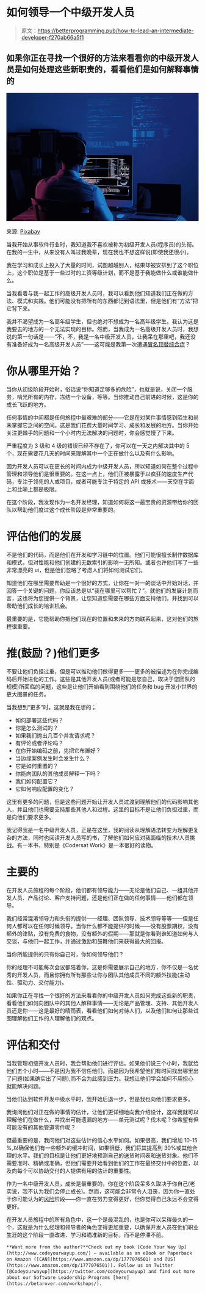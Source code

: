 # 如何领导一个中级开发人员

> 原文：<https://betterprogramming.pub/how-to-lead-an-intermediate-developer-f270ab66a5f1>

## 如果你正在寻找一个很好的方法来看看你的中级开发人员是如何处理这些新职责的，看看他们是如何解释事情的

![](img/dfed8f52cd00b25676b88cfa299f3a76.png)

来源: [Pixabay](https://pixabay.com/photos/software-developer-web-developer-6521720/)

当我开始从事软件行业时，我知道我不喜欢被称为初级开发人员(程序员)的头衔。在我的一生中，从来没有人叫过我晚辈，现在我也不想这样说(即使我还很小)。

我在学习和成长上投入了大量的时间，试图超越别人，结果却被安排到了这个职位上，这个职位是基于一些过时的工资等级计划，而不是基于我能做什么或谁能做什么。

当我看着与我一起工作的高级开发人员时，我可以看到他们知道我们正在做的方法、模式和实践。他们可能没有把所有的东西都记到语法里，但是他们有“方法”把它背下来。

我并不渴望成为一名高年级学生，但也绝对不想成为一名高年级学生。我认为这是我要去的地方的一个无法实现的目标。然而，当我成为一名高级开发人员时，我想说的第一句话是——“不，不，我是一名中级开发人员，让我呆在那里吧，我还没有准备好成为一名高级开发人员”——这可能是我第一次遭遇[冒名顶替综合症](https://dev.to/greggomatic/send-in-the-imposters-241a)？

# 你从哪里开始？

当你从初级阶段开始时，俗话说“你知道足够多的危险”，也就是说，关闭一个服务，啃光所有的内存，冻结一个设备，等等。当你推动自己前进的时候，这是你的成长飞跃的地方。

任何事情的中间都是任何旅程中最艰难的部分——它是在对某件事情感到陌生和尚未掌握它之间的空间。这是我们花费大量时间学习、成长和发展的地方。当你开始关注更棘手的问题和一个小时内无法解决的问题时，你会感觉慢了下来。

严重程度为 3 级和 4 级的错误已经不存在了，你可以在一天之内解决其中的 5 个，现在需要花几天的时间来理解其中一个正在做什么以及有什么影响。

因为开发人员可以在更长的时间内成为中级开发人员，所以知道如何在整个过程中管理和领导他们是很重要的。在这一点上，他们正被暴露于以疯狂的速度生产代码，专注于领先的人或项目，或者可能专注于特定的 API 或技术——天空在字面上和比喻上都是极限。

在这个阶段，我发现作为一名开发经理，知道如何将这一最宝贵的资源带给你的团队以帮助他们度过这个成长阶段是非常重要的。

# 评估他们的发展

不是他们的代码，而是他们在开发和学习链中的位置。他们可能很擅长制作数据库和模式，但对性能和他们创建的无数索引的影响一无所知。或者也许他们写了一些非常漂亮的 ui，但是他们忽略了考虑人们将如何测试它们。

知道他们在哪里需要帮助是一个很好的方式，让你在一对一的谈话中开始对话，并回答一个关键的问题，你应该总是以“我在哪里可以帮忙？”。就他们的发展计划而言，这也将为您提供一个背景，让您知道您需要在哪些方面支持他们，并找到可以帮助他们成长的培训机会。

最重要的是，它能帮助你把他们现在的位置和未来的方向联系起来，这对他们的旅程很重要。

# 推(鼓励？)他们更多

不要让他们负担过重，但是可以推动他们做得更多——更多的被描述为在你完成编码后开始进化的工作。这些是其他开发人员(或者可能是您自己，取决于您团队的规模)所面临的问题，这些是让他们开始看到围绕他们的任务和 bug 开发小世界的更大图景的任务。

当我想到“更多”时，这就是我在想的；

*   如何部署这些代码？
*   你是怎么测试的？
*   如果我们抛出几百个并发请求呢？
*   有评论或者评论吗？
*   在你开始编码之前，先把它布置好？
*   当边缘案例发生时会发生什么？
*   它是如何重置的？
*   你能向团队的其他成员解释一下吗？
*   我们如何配置它？
*   它如何响应配置的变化？

这里有更多的问题，但是这些问题开始让开发人员过渡到理解他们的代码影响其他人，并且他们也需要支持那些其他人和过程。这里的目标不是让他们负担过重，而是向他们要求更多。

我记得我是一名中级开发人员，正是在这里，我的阅读从理解语法转变为理解更复杂的方法，同时也阅读开发人员写的书，了解他们如何应对我面临的技术/人员挑战。有一本书，特别是《Codersat Work》是一本很好的读物。

# 主要的

在开发人员旅程的每个阶段，他们都有领导能力——无论是他们自己、一组其他开发人员、产品讨论、客户支持问题，还是他们正在做的任何事情——他们都在领导。

我们经常混淆领导力和头衔的提供——经理、团队领导、技术领导等等——但是任何人都可以在任何时候领导。当你什么都不能提供的时候——没有股票期权，没有额外的津贴，没有免费的食物，没有额外的假期——那就是你看到谁知道如何与人交谈，与他们一起工作，并通过激励和鼓舞他们来获得最大的回报。

当你所能提供的只有你自己时，你如何领导他们？

你的经理不可能每次会议都陪着你，这是你需要展示自己的地方，你不仅是一名优秀的开发人员，而且你拥有所有那些让你与团队其他成员不同的额外技能(主动性、驱动力、交付能力)。

如果你正在寻找一个很好的方法来看看你的中级开发人员如何完成这些新的职责，看看他们如何向团队中的其他人解释事情——无论是产品管理、支持、其他开发人员还是你——这是最好的晴雨表，看看他们如何对待人们，以及他们如何让那些试图理解他们工作的人理解他们的观点。

# 评估和交付

当我管理初级开发人员时，我会帮助他们进行评估。如果他们说三个小时，我就给他们五个小时——不是因为我不信任他们，而是因为我希望他们有时间找出哪里出了问题(如果确实出了问题),而不会为此感到压力。我想让他们学会如何不用担心就能解决问题。

当他们达到软件开发中级水平时，我开始后退一步，但是我也向他们要求更多。

我询问他们对正在做的事情的估计，让他们更详细地向我介绍设计，这样我就可以理解他们在做什么，并找出可能遗漏的地方——单元测试呢？伐木呢？你希望有但可能没有的其他管道零件呢？

但最重要的是，我问他们对这些估计的信心水平如何。如果很高，我们增加 10-15 %,以确保他们有一些额外的缓冲时间，如果很低，我们将其提高到 30%或其他合理的水平。我们的目标是让他们更好地预测自己的送货时间表和送货对象。他们不需要准时、精确或准确，但他们需要开始看到他们的工作在最终交付中的位置，以及向每个可以协助交付的人提供有用的估计的重要性。

作为一名中级开发人员，成长是最重要的，你在这个阶段呆多久取决于你自己(老实说，我不认为我们会停止成长)。然而，这可能会非常令人沮丧，因为你一直处于你可能认为的[风险](https://www.rambli.com/2018/05/escape-from-craptivity/)阶段——你一直在努力变得更好，但你觉得自己永远不会变得更好。

在开发人员旅程中的所有角色中，这一个是最混乱的，也是你可以呆得最久的一个，这就是为什么经理和领导者的角色变得更加重要，以确保开发人员在他们职业生涯的这个阶段一直改进、学习和瞄准新的目标，而不是停滞不前。

```
**Want more from the author?**Check out my book [Code Your Way Up](http://www.codeyourwayup.com/) — available as an eBook or Paperback on Amazon ([CAN](https://www.amazon.ca/dp/1777076501) and [US](https://www.amazon.com/dp/1777076501)). Follow us on Twitter [@Codeyourwayup](https://twitter.com/codeyourwayup) and find out more about our Software Leadership Programs [here](https://betarover.com/workshops/).
```